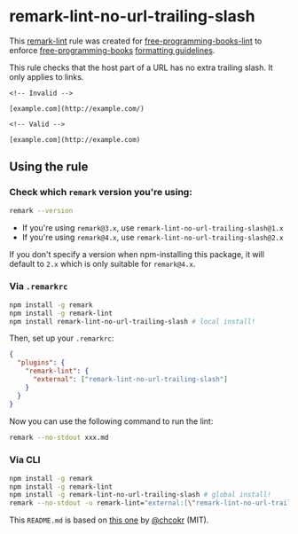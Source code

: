 # remark-lint-no-url-trailing-slash

This [remark-lint](https://github.com/wooorm/remark-lint) rule was created for [free-programming-books-lint](https://github.com/vhf/free-programming-books-lint) to enforce [free-programming-books](https://github.com/vhf/free-programming-books) [formatting guidelines](https://github.com/vhf/free-programming-books/blob/master/CONTRIBUTING.md#formatting).

This rule checks that the host part of a URL has no extra trailing slash. It only applies to links.

```Text
<!-- Invalid -->

[example.com](http://example.com/)

<!-- Valid -->

[example.com](http://example.com)
```

## Using the rule

### Check which `remark` version you're using:

```bash
remark --version
```

* If you're using `remark@3.x`, use `remark-lint-no-url-trailing-slash@1.x`
* If you're using `remark@4.x`, use `remark-lint-no-url-trailing-slash@2.x`

If you don't specify a version when npm-installing this package, it will default to `2.x` which is only suitable for `remark@4.x`.

### Via `.remarkrc`

```bash
npm install -g remark
npm install -g remark-lint
npm install remark-lint-no-url-trailing-slash # local install!
```

Then, set up your `.remarkrc`:

```JSON
{
  "plugins": {
    "remark-lint": {
      "external": ["remark-lint-no-url-trailing-slash"]
    }
  }
}
```

Now you can use the following command to run the lint:

```bash
remark --no-stdout xxx.md
```

### Via CLI

```bash
npm install -g remark
npm install -g remark-lint
npm install -g remark-lint-no-url-trailing-slash # global install!
remark --no-stdout -u remark-lint="external:[\"remark-lint-no-url-trailing-slash\"]" xxx.md
```

This `README.md` is based on [this one](https://github.com/chcokr/mdast-lint-sentence-newline/blob/250b106c9e19b387270099cf16f17a84643f8944/README.md) by [@chcokr](https://github.com/chcokr) (MIT).
